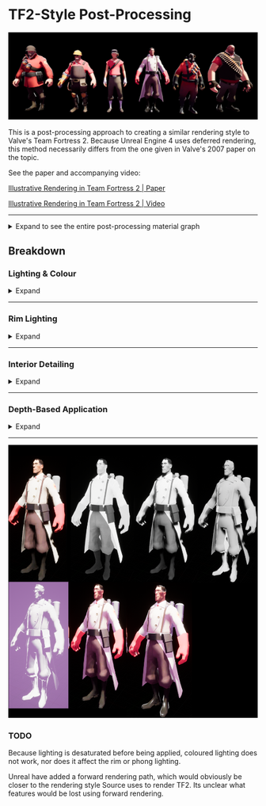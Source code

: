 # TF2-Style Post-Processing

![Cast](Images/Cast.png)

This is a post-processing approach to creating a similar rendering style to Valve's Team Fortress 2. Because Unreal Engine 4 uses deferred rendering, this method necessarily differs from the one given in Valve's 2007 paper on the topic.

See the paper and accompanying video:

[Illustrative Rendering in Team Fortress 2 | Paper](https://valvearchive.com/archive/Other%20Files/Publications/NPAR07_IllustrativeRenderingInTeamFortress2.pdf)

[Illustrative Rendering in Team Fortress 2 | Video](https://youtu.be/ebvbVO1QE5o)

---

<details>
<summary>Expand to see the entire post-processing material graph</summary>
  
![Graph](Images/Graph.png)
</details>

## Breakdown

### Lighting & Colour

<details>
<summary>Expand</summary>
  
![Lighting](Images/Lighting.png)

Valve's approach relies on clamped lambertian lighting, which requires access to a lighting direction.
We do not have this in deferred rendering, so the closest we can get to a pure representation of lighting is by dividing saturated versions of the lit buffer (PostProcessInput0) and the unlit scene (DiffuseColor).

![Divided Lighting](Images/Divided_Lighting.png)

This lighting then passes through a LUT texture to create the typical cell-shading dramatic terminator:

![LUT](Images/LightingLUT.png)

This creates the thin band of colour transition observed in commercial illustration.
In addition to shaping the lighting, this particular texture colourizes lighting, transitioning from greyscale, through a reddish region in the middle, towards a cool dark region.

</details>

---

### Rim Lighting

<details>
<summary>Expand</summary>

![Rim Lighting](Images/RimLighting.png)

To help separate characters from the background, a fresnel is applied to add rim lighting to characters. 
This is only applied in regions where normals face mostly upwards; this is mostly an aesthetic choice and exploits the human instinct to assume lighting comes from above.
This has the knock-on benefit of making the upper half of each character more salient, which for Team Fortress 2's gameplay is more important than clearly seeing foot position.

![Fresnel](Images/Rim_Fresnel.png)

</details>

---

### Interior Detailing

<details>
<summary>Expand</summary>

![Pseudo Phong](Images/PseudoPhong.png)

In addition to the rim lighting pass, Valve includes a subdued phong term intended to create some interior highlights. In-game, this helps highlight shiny, metallic objects, such as held weapons.
Like the issues discussed earlier with lambertian lighting, we have no access to a light direction with which to make phong calculations. As a substitute, we use UE4's Sky Atmosphere direction.

![Interior Detailing](Images/Interior_Detailing.png)

In this scene, the characters are without weapons, so the effect is most noticeable on leather surfaces, such as boots:

![On Off](Images/PseudoPhong_OnOff.png)

To prevent non-reflective surfaces from receiving these highlights, we use each character's specular map to mask the effect.
You can see here how the Heavy's specular allows his bald head to appear shiny, but not the interior of his face where bright highlights would look strange.

![Specular](Images/Specular_Heavy.png)

</details>

---

### Depth-Based Application

<details>
<summary>Expand</summary>

![Depth](Images/Depth-Based Application.png)

This [this video](https://youtu.be/ebvbVO1QE5o?t=106) about TF2's rendering, its stated that only characters are rendered in this style, with the world geometry being mostly diffuse textures. 
To support this isolated application of the effect, we cannot rely on applying materials to specific objects, as we are using a post-process effect. Instead,
we can only process objects that draw to custom depth.

</details>

---

![Process](Images/Process.png)

### TODO

Because lighting is desaturated before being applied, coloured lighting does not work, nor does it affect the rim or phong lighting.

Unreal have added a forward rendering path, which would obviously be closer to the rendering style Source uses to render TF2. 
Its unclear what features would be lost using forward rendering.

